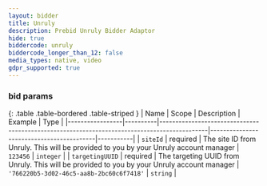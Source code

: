 ```yaml
---
layout: bidder
title: Unruly
description: Prebid Unruly Bidder Adaptor
hide: true
biddercode: unruly
biddercode_longer_than_12: false
media_types: native, video
gdpr_supported: true
---
```


### bid params

{: .table .table-bordered .table-striped }
| Name            | Scope    | Description                                                                                 | Example                                  | Type      |
|-----------------|----------|---------------------------------------------------------------------------------------------|------------------------------------------|-----------|
| `siteId`        | required | The site ID from Unruly. This will be provided to you by your Unruly account manager        | `123456`                                 | `integer` |
| `targetingUUID` | required | The targeting UUID from Unruly. This will be provided to you by your Unruly account manager | `'766220b5-3d02-46c5-aa8b-2bc60c6f7418'` | `string`  |
